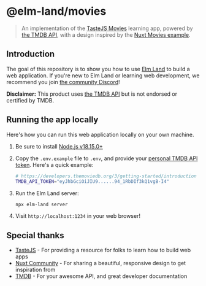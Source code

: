 # @elm-land/movies
> An implementation of the [TasteJS Movies](https://tastejs.com/movies) learning app, powered by [the TMDB API](https://www.themoviedb.org/), with a design inspired by the [Nuxt Movies example](https://github.com/nuxt/movies).


## Introduction

The goal of this repository is to show you how to use [Elm Land](https://elm.land) to build a web application. If you're new to Elm Land or learning web development, we recommend you join [the community Discord](https://join.elm.land)!

<!-- ![Screenshot](./docs/screenshot.jpg) -->

__Disclaimer:__ This product uses [the TMDB API](https://www.themoviedb.org/) but is not endorsed or certified by TMDB.

<!-- ![The TMDB logo](https://www.themoviedb.org/assets/2/v4/logos/v2/blue_short-8e7b30f73a4020692ccca9c88bafe5dcb6f8a62a4c6bc55cd9ba82bb2cd95f6c.svg) -->

## Running the app locally

Here's how you can run this web application locally on your own machine.

1. Be sure to install [Node.js v18.15.0+](https://nodejs.org/)
1. Copy the `.env.example` file to `.env`, and provide your [personal TMDB API token](https://developers.themoviedb.org/3/getting-started/introduction). Here's a quick example:

    ```sh
    # https://developers.themoviedb.org/3/getting-started/introduction
    TMDB_API_TOKEN="eyJhbGciOiJIU9......94_1RbDIf3kQ1vgB-I4"
    ```

1. Run the Elm Land server:
    ```
    npx elm-land server
    ```

1. Visit `http://localhost:1234` in your web browser!

## Special thanks

- [TasteJS](https://tastejs.com/movies) - For providing a resource for folks to learn how to build web apps
- [Nuxt Community](https://github.com/nuxt/movies) - For sharing a beautiful, responsive design to get inspiration from
- [TMDB](https://www.themoviedb.org/) - For your awesome API, and great developer documentation